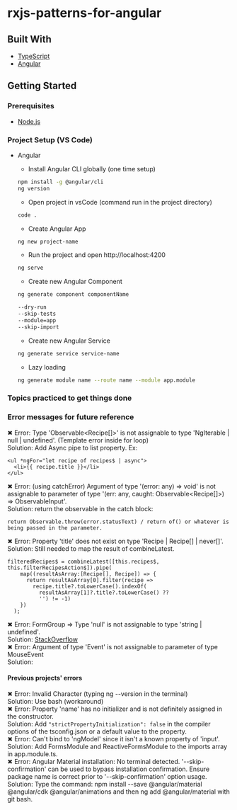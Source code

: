 # rxjs-patterns-for-angular   

## Built With   
* [TypeScript](https://www.typescriptlang.org/docs/// "TypeScript documentation")  
* [Angular](https://angular.io/docs// "Angular Documentation")  

## Getting Started  
### Prerequisites
* [Node.js](https://nodejs.org/en/ "Download Node.js 16.15.0 LTS")  

### Project Setup (VS Code)
* Angular
  * Install Angular CLI globally (one time setup)  
  ```bash
  npm install -g @angular/cli
  ng version
  ```   
  * Open project in vsCode (command run in the project directory)  
  ```bash
  code .
  ```   
  * Create Angular App  
  ```bash
  ng new project-name
  ```    
  * Run the project and open http://localhost:4200   
  ```bash
  ng serve
  ```   

  * Create new Angular Component  
  ```bash 
  ng generate component componentName
  
  --dry-run 
  --skip-tests
  --module=app
  --skip-import 
  ```
  * Create new Angular Service  
  ```bash
  ng generate service service-name
  ```
  * Lazy loading  
  ```bash
  ng generate module name --route name --module app.module
  ```  


### Topics practiced to get things done  
  

### Error messages for future reference  
✖ Error: Type 'Observable<Recipe[]>' is not assignable to type 'NgIterable<any> | null | undefined'. (Template error inside for loop)    
Solution: Add Async pipe to list property. Ex:   
``` 
<ul *ngFor="let recipe of recipes$ | async">
  <li>{{ recipe.title }}</li>
</ul>   
```      
✖ Error: (using catchError) Argument of type '(error: any) => void' is not assignable to parameter of type '(err: any, caught: Observable<Recipe[]>) => ObservableInput<any>'.  
Solution: return the observable in the catch block:   
```
return Observable.throw(error.statusText) / return of() or whatever is being passed in the parameter.
```   
✖ Error: Property 'title' does not exist on type 'Recipe | Recipe[] | never[]'.   
Solution: Still needed to map the result of combineLatest.   
```
filteredRecipes$ = combineLatest([this.recipes$, this.filterRecipesAction$]).pipe(
    map((resultAsArray:[Recipe[], Recipe]) => {
      return resultAsArray[0].filter(recipe => 
        recipe.title?.toLowerCase().indexOf(
          resultAsArray[1]?.title?.toLowerCase() ??
          '') != -1)
    })
  );
```    
✖ Error: FormGroup => Type 'null' is not assignable to type 'string | undefined'.   
Solution: [StackOverflow](https://stackoverflow.com/questions/66563535/type-formgroup-null-is-not-assignable-to-type-formgroup-type-null-is-no/ "Type 'FormGroup | null' is not assignable to type 'FormGroup'.")   
✖ Error: Argument of type 'Event' is not assignable to parameter of type MouseEvent  
Solution:  
#### Previous projects' errors
✖ Error: Invalid Character (typing ng --version in the terminal)   
Solution: Use bash (workaround)   
✖ Error: Property 'name' has no initializer and is not definitely assigned in the constructor.      
Solution: Add ```"strictPropertyInitialization": false``` in the compiler options of the tsconfig.json or a default value to the property.    
✖ Error: Can't bind to 'ngModel' since it isn't a known property of 'input'.      
Solution: Add FormsModule and ReactiveFormsModule to the imports array in app.module.ts.  
✖ Error: Angular Material installation: No terminal detected. '--skip-confirmation' can be used to bypass installation confirmation. Ensure package name is correct prior to '--skip-confirmation' option usage.  
Solution: Type the command: npm install --save @angular/material @angular/cdk @angular/animations and then ng add @angular/material with git bash.    
